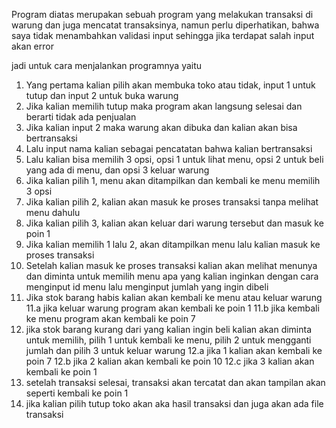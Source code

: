 Program diatas merupakan sebuah program yang melakukan transaksi di warung dan juga mencatat transaksinya, namun perlu diperhatikan, bahwa saya tidak menambahkan validasi input sehingga jika terdapat salah input akan error

jadi untuk cara menjalankan programnya yaitu
1. Yang pertama kalian pilih akan membuka toko atau tidak, input 1 untuk tutup dan input 2 untuk buka warung
2. Jika kalian memilih tutup maka program akan langsung selesai dan berarti tidak ada penjualan
3. Jika kalian input 2 maka warung akan dibuka dan kalian akan bisa bertransaksi
4. Lalu input nama kalian sebagai pencatatan bahwa kalian bertransaksi
5. Lalu kalian bisa memilih 3 opsi, opsi 1 untuk lihat menu, opsi 2 untuk beli yang ada di menu, dan opsi 3 keluar warung
6. Jika kalian pilih 1, menu akan ditampilkan dan kembali ke menu memilih 3 opsi
7. Jika kalian pilih 2, kalian akan masuk ke proses transaksi tanpa melihat menu dahulu
8. Jika kalian pilih 3, kalian akan keluar dari warung tersebut dan masuk ke poin 1
9. Jika kalian memilih 1 lalu 2, akan ditampilkan menu lalu kalian masuk ke proses transaksi
10. Setelah kalian masuk ke proses transaksi kalian akan melihat menunya dan diminta untuk memilih menu apa yang kalian inginkan dengan cara menginput id menu lalu menginput jumlah yang ingin dibeli
11. Jika stok barang habis kalian akan kembali ke menu atau keluar warung
11.a jika keluar warung program akan kembali ke poin 1
11.b jika kembali ke menu program akan kembali ke poin 7
12. jika stok barang kurang dari yang kalian ingin beli kalian akan diminta untuk memilih, pilih 1 untuk kembali ke menu, pilih 2 untuk mengganti jumlah dan pilih 3 untuk keluar warung
12.a jika 1 kalian akan kembali ke poin 7
12.b jika 2 kalian akan kembali ke poin 10
12.c jika 3 kalian akan kembali ke poin 1
13. setelah transaksi selesai, transaksi akan tercatat dan akan tampilan akan seperti kembali ke poin 1
14. jika kalian pilih tutup toko akan aka hasil transaksi dan juga akan ada file transaksi 